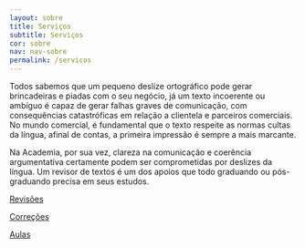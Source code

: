 ```yaml
---
layout: sobre
title: Serviços
subtitle: Serviços
cor: sobre
nav: nav-sobre
permalink: /servicos
---
```


Todos sabemos que um pequeno deslize ortográfico pode gerar brincadeiras e piadas com o seu negócio, já um texto incoerente ou ambíguo é capaz de gerar falhas graves de comunicação, com consequências catastróficas em relação a clientela e parceiros comerciais. No mundo comercial, é fundamental que o texto respeite as normas cultas da língua, afinal de contas, a primeira impressão é sempre a mais marcante.

Na Academia, por sua vez, clareza na comunicação e coerência argumentativa certamente podem ser comprometidas por deslizes da língua. Um revisor de textos é um dos apoios que todo graduando ou pós-graduando precisa em seus estudos.

[Revisões]({{site.baseurl}}/revisoes)

[Correções]({{site.baseurl}}/alunos)

[Aulas]({{site.baseurl}}/alunos)
